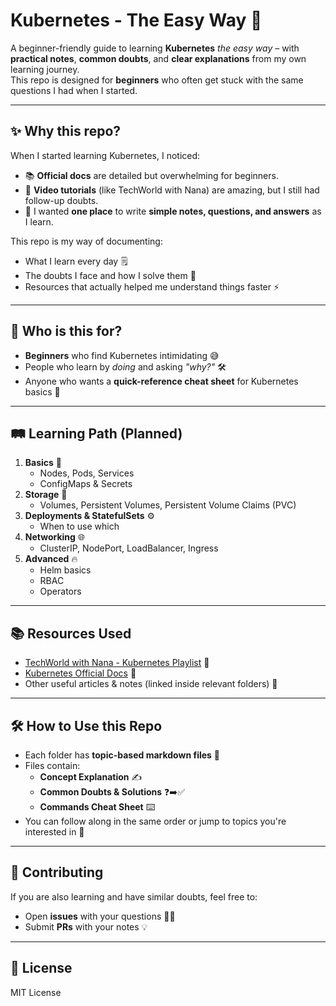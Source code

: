 # Kubernetes - The Easy Way 🚀

A beginner-friendly guide to learning **Kubernetes** *the easy way* – with **practical notes**, **common doubts**, and **clear explanations** from my own learning journey.  
This repo is designed for **beginners** who often get stuck with the same questions I had when I started.  

---

## ✨ Why this repo?
When I started learning Kubernetes, I noticed:  
- 📚 **Official docs** are detailed but overwhelming for beginners.  
- 🎥 **Video tutorials** (like TechWorld with Nana) are amazing, but I still had follow-up doubts.  
- 📝 I wanted **one place** to write **simple notes, questions, and answers** as I learn.  

This repo is my way of documenting:  
- What I learn every day 🗒️  
- The doubts I face and how I solve them 🤔  
- Resources that actually helped me understand things faster ⚡

---

## 👥 Who is this for?
- **Beginners** who find Kubernetes intimidating 😅  
- People who learn by *doing* and asking *"why?"* 🛠️  
- Anyone who wants a **quick-reference cheat sheet** for Kubernetes basics 📖  

---

## 🛤️ Learning Path (Planned)
1. **Basics** 🏁  
   - Nodes, Pods, Services  
   - ConfigMaps & Secrets  
2. **Storage** 💾  
   - Volumes, Persistent Volumes, Persistent Volume Claims (PVC)  
3. **Deployments & StatefulSets** ⚙️  
   - When to use which  
4. **Networking** 🌐  
   - ClusterIP, NodePort, LoadBalancer, Ingress  
5. **Advanced** 🔥  
   - Helm basics  
   - RBAC  
   - Operators  

---

## 📚 Resources Used
- [TechWorld with Nana - Kubernetes Playlist](https://www.youtube.com/c/TechWorldwithNana) 🎥  
- [Kubernetes Official Docs](https://kubernetes.io/docs) 📖  
- Other useful articles & notes (linked inside relevant folders) 🧩  

---

## 🛠️ How to Use this Repo
- Each folder has **topic-based markdown files** 📂  
- Files contain:  
  - **Concept Explanation** ✍️  
  - **Common Doubts & Solutions** ❓➡️✅  
  - **Commands Cheat Sheet** ⌨️  
- You can follow along in the same order or jump to topics you're interested in 🔀  

---

## 🤝 Contributing
If you are also learning and have similar doubts, feel free to:  
- Open **issues** with your questions 🙋‍♂️  
- Submit **PRs** with your notes 💡  

---

## 📄 License
MIT License
